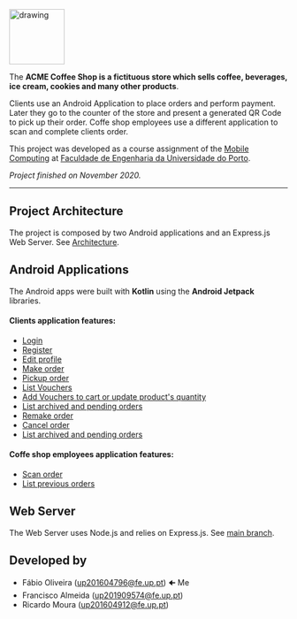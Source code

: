 <img src="https://i.imgur.com/tfXskRz.png" alt="drawing" width="100"/>

The **ACME Coffee Shop is a fictituous store which sells coffee, beverages, ice cream, cookies and many other products**. 

Clients use an Android Application to place orders and perform payment. Later they go to the counter of the store and present a generated QR Code to pick up their order.
Coffe shop employees use a different application to scan and complete clients order.

This project was developed as a course assignment of the [Mobile Computing](https://sigarra.up.pt/feup/en/ucurr_geral.ficha_uc_view?pv_ocorrencia_id=459516) at [Faculdade de Engenharia da Universidade do Porto](https://sigarra.up.pt/feup/en).

*Project finished on November 2020.*

------

## Project Architecture

The project is composed by two Android applications and an Express.js Web Server. See [Architecture](https://i.imgur.com/RPOlSkC.png).

## Android Applications

The Android apps were built with **Kotlin** using the **Android Jetpack** libraries.

#### Clients application features: 

* [Login](https://i.imgur.com/UIXYvS4.gif)
* [Register](https://i.imgur.com/mcTvtmC.gif)
* [Edit profile](https://i.imgur.com/33jbKcC.gif)
* [Make order](https://i.imgur.com/zj17Pkf.gif)
* [Pickup order](https://i.imgur.com/afuckCi.gif)
* [List Vouchers](https://i.imgur.com/VKzmR96.gif)
* [Add Vouchers to cart or update product's quantity](https://i.imgur.com/BuSsyF1.gif)
* [List archived and pending orders](https://i.imgur.com/g91KKYh.gif)
* [Remake order](https://i.imgur.com/w9MQuWf.gif)
* [Cancel order](https://i.imgur.com/Bba7I0Q.gif)
* [List archived and pending orders](https://i.imgur.com/g91KKYh.gif)
 
#### Coffe shop employees application features: 

* [Scan order](https://i.imgur.com/fHyOSDl.gif)
* [List previous orders](https://i.imgur.com/4up3i5C.gif)

## Web Server

The Web Server uses Node.js and relies on Express.js. See [main branch](https://github.com/Erroler/Coffee-Shop-App/tree/main).

## Developed by
* Fábio Oliveira (up201604796@fe.up.pt) 🠈 Me
* Francisco Almeida (up201909574@fe.up.pt)
* Ricardo Moura (up201604912@fe.up.pt)
